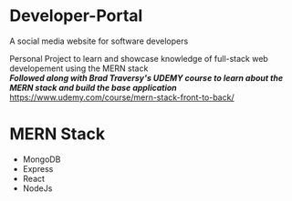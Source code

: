 # Developer-Portal
A social media website for software developers

Personal Project to learn and showcase knowledge of full-stack web developement using the MERN stack<br>
***Followed along with Brad Traversy's UDEMY course to learn about the MERN stack and build the base application***
https://www.udemy.com/course/mern-stack-front-to-back/

# MERN Stack
* MongoDB
* Express
* React
* NodeJs
